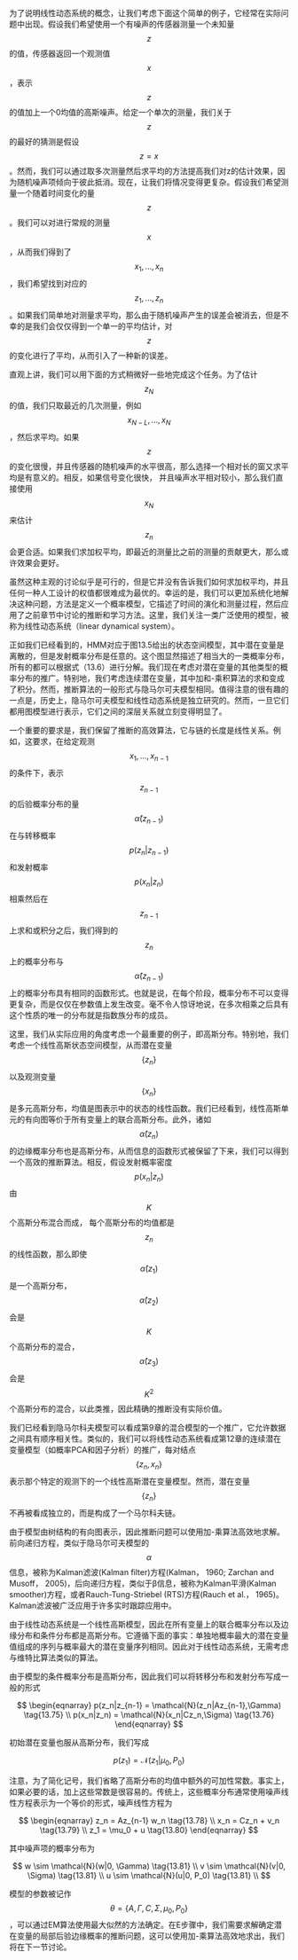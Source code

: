 为了说明线性动态系统的概念，让我们考虑下面这个简单的例子，它经常在实际问题中出现。假设我们希望使用一个有噪声的传感器测量一个未知量$$ z $$的值，传感器返回一个观测值$$ x $$，表示$$ z $$的值加上一个0均值的高斯噪声。给定一个单次的测量，我们关于$$ z $$的最好的猜测是假设$$ z = x $$。然而，我们可以通过取多次测量然后求平均的方法提高我们对z的估计效果，因为随机噪声项倾向于彼此抵消。现在，让我们将情况变得更复杂。假设我们希望测量一个随着时间变化的量$$ z
$$。我们可以对进行常规的测量$$ x $$，从而我们得到了$$ x_1,...,x_n $$，我们希望找到对应的$$ z_1,...,z_n $$。如果我们简单地对测量求平均，那么由于随机噪声产生的误差会被消去，但是不幸的是我们会仅仅得到一个单一的平均估计，对$$ z $$的变化进行了平均，从而引入了一种新的误差。    

直观上讲，我们可以用下面的方式稍微好一些地完成这个任务。为了估计$$ z_N $$的值，我们只取最近的几次测量，例如$$ x_{N−L},..., x_N $$，然后求平均。如果$$ z $$的变化很慢，并且传感器的随机噪声的水平很高，那么选择一个相对长的窗又求平均是有意义的。相反，如果信号变化很快， 并且噪声水平相对较小，那么我们直接使用$$ x_N $$来估计$$ z_n $$会更合适。如果我们求加权平均，即最近的测量比之前的测量的贡献更大，那么或许效果会更好。    

虽然这种主观的讨论似乎是可行的，但是它并没有告诉我们如何求加权平均，并且任何一种人工设计的权值都很难成为最优的。幸运的是，我们可以更加系统化地解决这种问题，方法是定义一个概率模型，它描述了时间的演化和测量过程，然后应用了之前章节中讨论的推断和学习方法。这里，我们关注一类广泛使用的模型，被称为线性动态系统（linear dynamical system）。    

正如我们已经看到的，HMM对应于图13.5给出的状态空间模型，其中潜在变量是离散的，但是发射概率分布是任意的。这个图显然描述了相当大的一类概率分布，所有的都可以根据式（13.6）进行分解。我们现在考虑对潜在变量的其他类型的概率分布的推广。特别地，我们考虑连续潜在变量，其中加和-乘积算法的求和变成了积分。然而，推断算法的一般形式与隐马尔可夫模型相同。值得注意的很有趣的一点是，历史上，隐马尔可夫模型和线性动态系统是独立研究的。然而，一旦它们都用图模型进行表示，它们之间的深层关系就立刻变得明显了。    

一个重要的要求是，我们保留了推断的高效算法，它与链的长度是线性关系。例如，这要求，在给定观测$$ x_1,...,x_{n−1} $$的条件下，表示$$ z_{n−1} $$的后验概率分布的量$$ \hat{\alpha}(z_{n−1}) $$在与转移概率$$ p(z_n|z_{n−1}) $$和发射概率$$ p(x_n | z_n) $$相乘然后在$$ z_{n−1} $$上求和或积分之后，我们得到的$$ z_n $$上的概率分布与$$ \hat{\alpha}(z_{n−1}) $$上的概率分布具有相同的函数形式。也就是说，在每个阶段，概率分布不可以变得更复杂，而是仅仅在参数值上发生改变。毫不令人惊讶地说，在多次相乘之后具有这个性质的唯一的分布就是指数族分布的成员。    

这里，我们从实际应用的角度考虑一个最重要的例子，即高斯分布。特别地，我们考虑一个线性高斯状态空间模型，从而潜在变量$$ \{z_n\} $$以及观测变量$$ \{x_n\} $$是多元高斯分布，均值是图表示中的状态的线性函数。我们已经看到，线性高斯单元的有向图等价于所有变量上的联合高斯分布。此外，诸如$$ \hat{\alpha}(z_n)
$$的边缘概率分布也是高斯分布，从而信息的函数形式被保留了下来，我们可以得到一个高效的推断算法。相反，假设发射概率密度$$ p(x_n|z_n) $$由$$ K $$个高斯分布混合而成， 每个高斯分布的均值都是$$ z_n $$的线性函数，那么即使$$ \hat{\alpha}(z_1) $$是一个高斯分布，$$ \hat{\alpha}(z_2) $$会是$$ K $$个高斯分布的混合，$$ \hat{\alpha}(z_3) $$会是$$ K^2 $$个高斯分布的混合，以此类推，因此精确的推断没有实际价值。     

我们已经看到隐马尔科夫模型可以看成第9章的混合模型的一个推广，它允许数据之间具有顺序相关性。类似的，我们可以将线性动态系统看成第12章的连续潜在变量模型（如概率PCA和因子分析）的推广，每对结点$$ \{z_n, x_n\} $$表示那个特定的观测下的一个线性高斯潜在变量模型。然而，潜在变量$$ \{z_n\} $$不再被看成独立的，而是构成了一个马尔科夫链。    

由于模型由树结构的有向图表示，因此推断问题可以使用加-乘算法高效地求解。前向递归方程，类似于隐马尔可夫模型的$$ \alpha $$信息，被称为Kalman滤波(Kalman filter)方程(Kalman， 1960; Zarchan and Musoff， 2005)，后向递归方程，类似于β信息，被称为Kalman平滑(Kalman smoother)方程，或者Rauch-Tung-Striebel (RTS)方程(Rauch et al.， 1965)。Kalman滤波被广泛应用于许多实时跟踪应用中。    

由于线性动态系统是一个线性高斯模型，因此在所有变量上的联合概率分布以及边缘分布和条件分布都是高斯分布。它遵循下面的事实：单独地概率最大的潜在变量值组成的序列与概率最大的潜在变量序列相同。因此对于线性动态系统，无需考虑与维特比算法类似的算法。    

由于模型的条件概率分布是高斯分布，因此我们可以将转移分布和发射分布写成一般的形式    

$$
\begin{eqnarray}
p(z_n|z_{n-1} = \mathcal{N}(z_n|Az_{n-1},\Gamma) \tag{13.75} \\
p(x_n|z_n) = \mathcal{N}(x_n|Cz_n,\Sigma) \tag{13.76}
\end{eqnarray}
$$    

初始潜在变量也服从高斯分布，我们写成    

$$
p(z_1) = \mathcal{N}(z_1|\mu_0,P_0) \tag{13.77}
$$    

注意，为了简化记号，我们省略了高斯分布的均值中额外的可加性常数。事实上，如果必要的话，加上这些常数是很容易的。传统上，这些概率分布通常使用噪声线性方程表示为一个等价的形式，噪声线性方程为    

$$
\begin{eqnarray}
z_n = Az_{n-1} w_n \tag{13.78} \\
x_n = Cz_n + v_n \tag{13.79} \\
z_1 = \mu_0 + u \tag{13.80}
\end{eqnarray}
$$    

其中噪声项的概率分布为    

$$
w \sim \mathcal{N}(w|0, \Gamma) \tag{13.81} \\
v \sim \mathcal{N}(v|0, \Sigma) \tag{13.81} \\
u \sim \mathcal{N}(u|0, P_0) \tag{13.81} \\
$$    

模型的参数被记作$$ \theta = \{A, \Gamma, C, \Sigma, \mu_0, P_0\} $$，可以通过EM算法使用最大似然的方法确定。在E步骤中，我们需要求解确定潜在变量的局部后验边缘概率的推断问题，这可以使用加-乘算法高效地求出，我们将在下一节讨论。
